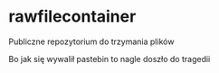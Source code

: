 # rawfilecontainer
Publiczne repozytorium do trzymania plików 

Bo jak się wywalił pastebin to nagle doszło do tragedii
